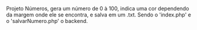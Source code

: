 Projeto Números, gera um número de 0 à 100, indica uma cor dependendo da margem onde ele se encontra, e salva em um .txt.
Sendo o 'index.php' e o 'salvarNumero.php' o backend.
